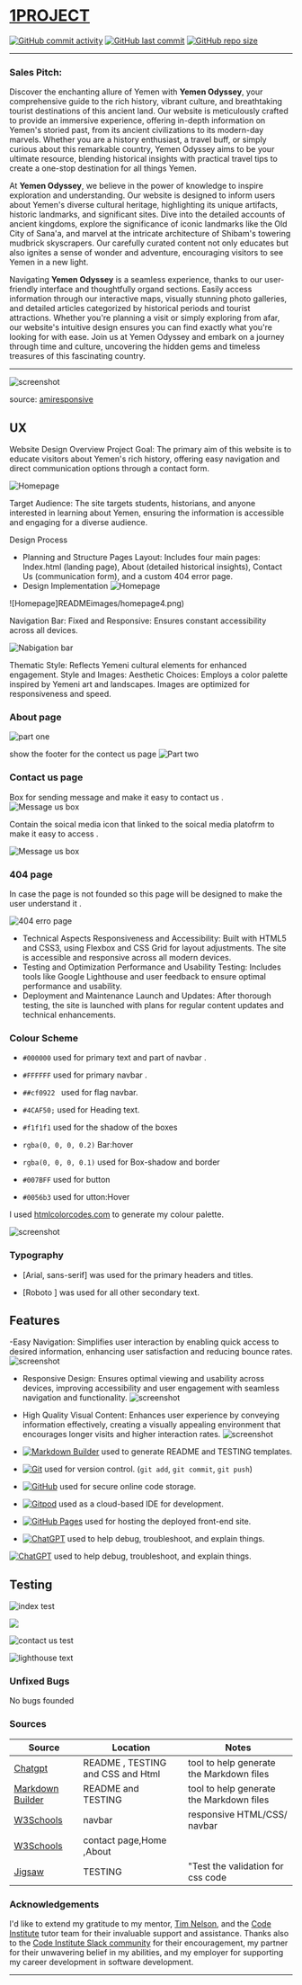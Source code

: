 # [1PROJECT](https://afrah-tech.github.io/1project)

[![GitHub commit activity](https://img.shields.io/github/commit-activity/t/Afrah-tech/1project)](https://github.com/Afrah-tech/1project/commits/main)
[![GitHub last commit](https://img.shields.io/github/last-commit/Afrah-tech/1project)](https://github.com/Afrah-tech/1project/commits/main)
[![GitHub repo size](https://img.shields.io/github/repo-size/Afrah-tech/1project)](https://github.com/Afrah-tech/1project)


---------------------
### Sales Pitch:

Discover the enchanting allure of Yemen with **Yemen Odyssey**, your comprehensive guide to the rich history, vibrant culture, and breathtaking tourist destinations of this ancient land. Our website is meticulously crafted to provide an immersive experience, offering in-depth information on Yemen's storied past, from its ancient civilizations to its modern-day marvels. Whether you are a history enthusiast, a travel buff, or simply curious about this remarkable country, Yemen Odyssey aims to be your ultimate resource, blending historical insights with practical travel tips to create a one-stop destination for all things Yemen.

At **Yemen Odyssey**, we believe in the power of knowledge to inspire exploration and understanding. Our website is designed to inform users about Yemen's diverse cultural heritage, highlighting its unique artifacts, historic landmarks, and significant sites. Dive into the detailed accounts of ancient kingdoms, explore the significance of iconic landmarks like the Old City of Sana'a, and marvel at the intricate architecture of Shibam's towering mudbrick skyscrapers. Our carefully curated content not only educates but also ignites a sense of wonder and adventure, encouraging visitors to see Yemen in a new light.

Navigating **Yemen Odyssey** is a seamless experience, thanks to our user-friendly interface and thoughtfully organd sections. Easily access information through our interactive maps, visually stunning photo galleries, and detailed articles categorized by historical periods and tourist attractions. Whether you're planning a visit or simply exploring from afar, our website's intuitive design ensures you can find exactly what you're looking for with ease. Join us at Yemen Odyssey and embark on a journey through time and culture, uncovering the hidden gems and timeless treasures of this fascinating country.

________________________________


![screenshot](READMEimages/mockupimage.png)


 

source: [amiresponsive](https://ui.dev/amiresponsive?url=https://afrah-tech.github.io/1project)

## UX

Website Design Overview
Project Goal: The primary aim of this website is to educate visitors about Yemen's rich history, offering easy navigation and direct communication options through a contact form.

![Homepage](READMEimages/homepage1.png)

Target Audience: The site targets students, historians, and anyone interested in learning about Yemen, ensuring the information is accessible and engaging for a diverse audience.

Design Process
- Planning and Structure
Pages Layout: Includes four main pages: Index.html (landing page), About (detailed historical insights), Contact Us (communication form), and a custom 404 error page.
- Design Implementation
![Homepage](READMEimages/homepage3.png)

![Homepage]READMEimages/homepage4.png)



Navigation Bar:
Fixed and Responsive: Ensures constant accessibility across all devices.

![ Nabigation bar ](READMEimages/navagtionbarforallpages.png)

Thematic Style: Reflects Yemeni cultural elements for enhanced engagement.
Style and Images:
Aesthetic Choices: Employs a color palette inspired by Yemeni art and landscapes. Images are optimized for responsiveness and speed.

### About page 
![ part one  ](READMEimages/aboutpage1.png)

show the footer for the contect us page 
![ Part two ](READMEimages/aboutpage2.png)



### Contact us page 
Box for sending message and make it easy to contact us . 
![ Message us box  ](READMEimages/contactusmessagebox.png)

Contain the soical media icon that linked to the soical media platofrm to make it easy to access . 

![ Message us box  ](READMEimages/contactussoicalmedia.png)

### 404 page 

In case the page is not founded so this page will be designed to make the user understand it . 

![ 404 erro page  ](READMEimages/404page.png)

- Technical Aspects
Responsiveness and Accessibility: Built with HTML5 and CSS3, using Flexbox and CSS Grid for layout adjustments. The site is accessible and responsive across all modern devices.
- Testing and Optimization
Performance and Usability Testing: Includes tools like Google Lighthouse and user feedback to ensure optimal performance and usability.
- Deployment and Maintenance
Launch and Updates: After thorough testing, the site is launched with plans for regular content updates and technical enhancements.



### Colour Scheme

- `#000000` used for primary text and part of navbar .
- `#FFFFFF` used for primary navbar .
- `##cf0922 ` used for flag navbar.
- `#4CAF50;` used for Heading text.
- `#f1f1f1` used for the shadow of the boxes

- `rgba(0, 0, 0, 0.2)` Bar:hover 
- `rgba(0, 0, 0, 0.1)` used for Box-shadow and border 
- `#007BFF` used for button
- `#0056b3` used for utton:Hover



I used [htmlcolorcodes.com](https://htmlcolorcodes.com/) to generate my colour palette.

![screenshot](READMEimages/colorpicker.png)








### Typography

- [Arial, sans-serif] was used for the primary headers and titles.

- [Roboto ] was used for all other secondary text.


## Features

-Easy Navigation: Simplifies user interaction by enabling quick access to desired information, enhancing user satisfaction and reducing bounce rates.
![screenshot](READMEimages/homepage1.png)

- Responsive Design: Ensures optimal viewing and usability across devices, improving accessibility and user engagement with seamless navigation and functionality.
![screenshot](READMEimages/mockupimage.png)

- High Quality Visual Content: Enhances user experience by conveying information effectively, creating a visually appealing environment that encourages longer visits and higher interaction rates.
![screenshot](READMEimages/homepage4.png)



- [![Markdown Builder](https://img.shields.io/badge/Markdown_Builder-grey?logo=markdown&logoColor=000000)](https://tim.2bn.dev/markdown-builder) used to generate README and TESTING templates.
- [![Git](https://img.shields.io/badge/Git-grey?logo=git&logoColor=F05032)](https://git-scm.com) used for version control. (`git add`, `git commit`, `git push`)
- [![GitHub](https://img.shields.io/badge/GitHub-grey?logo=github&logoColor=181717)](https://github.com) used for secure online code storage.

- [![Gitpod](https://img.shields.io/badge/Gitpod-grey?logo=gitpod&logoColor=FFAE33)](https://gitpod.io) used as a cloud-based IDE for development.




- [![GitHub Pages](https://img.shields.io/badge/GitHub_Pages-grey?logo=githubpages&logoColor=222222)](https://pages.github.com) used for hosting the deployed front-end site.

- [![ChatGPT](https://img.shields.io/badge/ChatGPT-grey?logo=chromatic&logoColor=75A99C)](https://chat.openai.com) used to help debug, troubleshoot, and explain things.

 [![ChatGPT](https://img.shields.io/badge/ChatGPT-grey?logo=chromatic&logoColor=75A99C)](https://chat.openai.com) used to help debug, troubleshoot, and explain things. 
 

## Testing

![index test ](READMEimages/indexchecker.png)

![](READMEimages/aboutpageaftercheck.png)


![contact us test ](READMEimages/contactuspagechecker.png)


![lighthouse text ](READMEimages/lighthouse.png)


### Unfixed Bugs

No bugs founded 


### Sources 


| Source | Location | Notes |
| --- | --- | --- |
| [Chatgpt](https://openai.com/index/chatgpt/) | README , TESTING and CSS and Html | tool to help generate the Markdown files |
| [Markdown Builder](https://tim.2bn.dev/markdown-builder) | README and TESTING | tool to help generate the Markdown files |
| [W3Schools](https://www.w3schools.com/howto/howto_js_topnav_responsive.asp) | navbar | responsive HTML/CSS/ navbar |
| [W3Schools](https://www.w3schools.com/howto/howto_css_modals.asp) | contact page,Home ,About | |
| [Jigsaw](https://jigsaw.w3.org/css-validator/) | TESTING | "Test the validation for css code | 



### Acknowledgements


I'd like to extend my gratitude to my mentor, [Tim Nelson](https://github.com/TravelTimN), and the [Code Institute](https://codeinstitute.net) tutor team for their invaluable support and assistance. Thanks also to the [Code Institute Slack community](https://code-institute-room.slack.com) for their encouragement, my partner for their unwavering belief in my abilities, and my employer for supporting my career development in software development.

---
